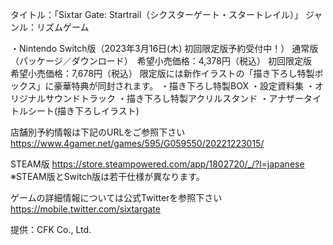 タイトル：「Sixtar Gate: Startrail（シクスターゲート・スタートレイル）」
ジャンル：リズムゲーム

・Nintendo Switch版（2023年3月16日(木) 初回限定版予約受付中！）
通常版（パッケージ／ダウンロード）　希望小売価格：4,378円（税込）
初回限定版　希望小売価格：7,678円（税込）
限定版には新作イラストの「描き下ろし特製ボックス」に豪華特典が同封されます。
・描き下ろし特製BOX
・設定資料集
・オリジナルサウンドトラック
・描き下ろし特製アクリルスタンド
・アナザータイトルシート(描き下ろしイラスト)

店舗別予約情報は下記のURLをご参照下さい
https://www.4gamer.net/games/595/G059550/20221223015/

STEAM版
https://store.steampowered.com/app/1802720/_/?l=japanese
※STEAM版とSwitch版は若干仕様が異なります。

ゲームの詳細情報については公式Twitterを参照下さい
https://mobile.twitter.com/sixtargate

提供：CFK Co., Ltd. 
